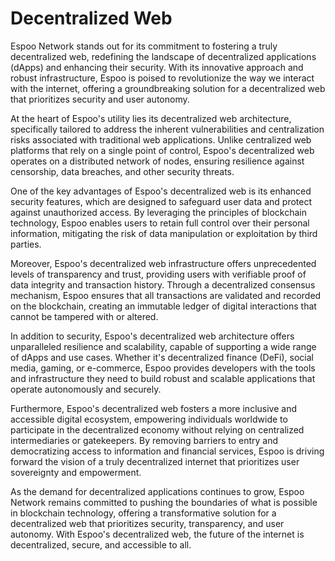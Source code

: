 # Decentralized Web

Espoo Network stands out for its commitment to fostering a truly decentralized web, redefining the landscape of decentralized applications (dApps) and enhancing their security. With its innovative approach and robust infrastructure, Espoo is poised to revolutionize the way we interact with the internet, offering a groundbreaking solution for a decentralized web that prioritizes security and user autonomy.

At the heart of Espoo's utility lies its decentralized web architecture, specifically tailored to address the inherent vulnerabilities and centralization risks associated with traditional web applications. Unlike centralized web platforms that rely on a single point of control, Espoo's decentralized web operates on a distributed network of nodes, ensuring resilience against censorship, data breaches, and other security threats.

One of the key advantages of Espoo's decentralized web is its enhanced security features, which are designed to safeguard user data and protect against unauthorized access. By leveraging the principles of blockchain technology, Espoo enables users to retain full control over their personal information, mitigating the risk of data manipulation or exploitation by third parties.

Moreover, Espoo's decentralized web infrastructure offers unprecedented levels of transparency and trust, providing users with verifiable proof of data integrity and transaction history. Through a decentralized consensus mechanism, Espoo ensures that all transactions are validated and recorded on the blockchain, creating an immutable ledger of digital interactions that cannot be tampered with or altered.

In addition to security, Espoo's decentralized web architecture offers unparalleled resilience and scalability, capable of supporting a wide range of dApps and use cases. Whether it's decentralized finance (DeFi), social media, gaming, or e-commerce, Espoo provides developers with the tools and infrastructure they need to build robust and scalable applications that operate autonomously and securely.

Furthermore, Espoo's decentralized web fosters a more inclusive and accessible digital ecosystem, empowering individuals worldwide to participate in the decentralized economy without relying on centralized intermediaries or gatekeepers. By removing barriers to entry and democratizing access to information and financial services, Espoo is driving forward the vision of a truly decentralized internet that prioritizes user sovereignty and empowerment.

As the demand for decentralized applications continues to grow, Espoo Network remains committed to pushing the boundaries of what is possible in blockchain technology, offering a transformative solution for a decentralized web that prioritizes security, transparency, and user autonomy. With Espoo's decentralized web, the future of the internet is decentralized, secure, and accessible to all.

